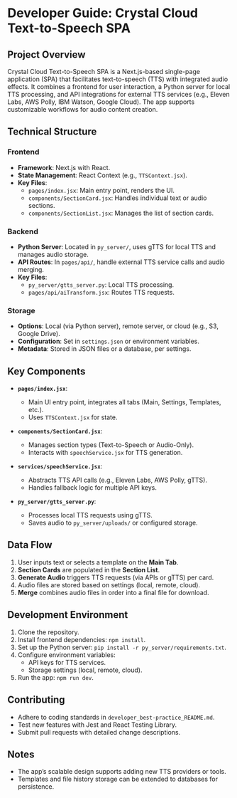 # Developer Guide: Crystal Cloud Text-to-Speech SPA

## Project Overview

Crystal Cloud Text-to-Speech SPA is a Next.js-based single-page application (SPA) that facilitates text-to-speech (TTS) with integrated audio effects. It combines a frontend for user interaction, a Python server for local TTS processing, and API integrations for external TTS services (e.g., Eleven Labs, AWS Polly, IBM Watson, Google Cloud). The app supports customizable workflows for audio content creation.

## Technical Structure

### Frontend
- **Framework**: Next.js with React.
- **State Management**: React Context (e.g., `TTSContext.jsx`).
- **Key Files**:
  - `pages/index.jsx`: Main entry point, renders the UI.
  - `components/SectionCard.jsx`: Handles individual text or audio sections.
  - `components/SectionList.jsx`: Manages the list of section cards.

### Backend
- **Python Server**: Located in `py_server/`, uses gTTS for local TTS and manages audio storage.
- **API Routes**: In `pages/api/`, handle external TTS service calls and audio merging.
- **Key Files**:
  - `py_server/gtts_server.py`: Local TTS processing.
  - `pages/api/aiTransform.jsx`: Routes TTS requests.

### Storage
- **Options**: Local (via Python server), remote server, or cloud (e.g., S3, Google Drive).
- **Configuration**: Set in `settings.json` or environment variables.
- **Metadata**: Stored in JSON files or a database, per settings.

## Key Components

- **`pages/index.jsx`**:
  - Main UI entry point, integrates all tabs (Main, Settings, Templates, etc.).
  - Uses `TTSContext.jsx` for state.

- **`components/SectionCard.jsx`**:
  - Manages section types (Text-to-Speech or Audio-Only).
  - Interacts with `speechService.jsx` for TTS generation.

- **`services/speechService.jsx`**:
  - Abstracts TTS API calls (e.g., Eleven Labs, AWS Polly, gTTS).
  - Handles fallback logic for multiple API keys.

- **`py_server/gtts_server.py`**:
  - Processes local TTS requests using gTTS.
  - Saves audio to `py_server/uploads/` or configured storage.

## Data Flow
1. User inputs text or selects a template on the **Main Tab**.
2. **Section Cards** are populated in the **Section List**.
3. **Generate Audio** triggers TTS requests (via APIs or gTTS) per card.
4. Audio files are stored based on settings (local, remote, cloud).
5. **Merge** combines audio files in order into a final file for download.

## Development Environment
1. Clone the repository.
2. Install frontend dependencies: `npm install`.
3. Set up the Python server: `pip install -r py_server/requirements.txt`.
4. Configure environment variables:
   - API keys for TTS services.
   - Storage settings (local, remote, cloud).
5. Run the app: `npm run dev`.

## Contributing
- Adhere to coding standards in `developer_best-practice_README.md`.
- Test new features with Jest and React Testing Library.
- Submit pull requests with detailed change descriptions.

## Notes
- The app’s scalable design supports adding new TTS providers or tools.
- Templates and file history storage can be extended to databases for persistence.